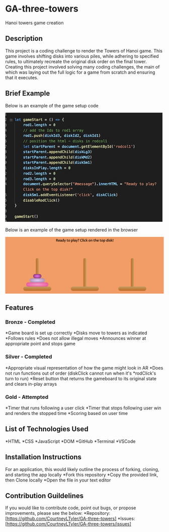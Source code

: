 # GA-three-towers
Hanoi towers game creation

## Description
This project is a coding challenge to render the Towers of Hanoi game.  This game involves shifting disks into various piles, while adhering to specified rules, to ultimately recreate the original disk order on the final tower.
Creating this project involved solving many coding challenges, the main of which was laying out the full logic for a game from scratch and ensuring that it executes.
## Brief Example
Below is an example of the game setup code


![snippet of gameboard setup code](codesnipsmall.png?raw=true)


Below is an example of the game setup rendered in the browser


![snippet of rendered gameboard](rendersnipsmall.png?raw=true)
## Features
### Bronze - Completed
*Game board is set up correctly
*Disks move to towers as indicated
*Follows rules
*Does not allow illegal moves
*Announces winner at appropriate point and stops game

### Silver - Completed
*Appropriate visual representation of how the game might look in AR
*Does not run functions out of order (diskClick cannot run when it's *rodClick's turn to run)
*Reset button that returns the gameboard to its original state and clears in-play arrays
### Gold - Attempted
*Timer that runs following a user click
*Timer that stops following user win and renders the stopped time
*Scoring based on user time

## List of Technologies Used
*HTML
*CSS
*JavaScript
*DOM
*GitHub
*Terminal
*VSCode
## Installation Instructions
For an application, this would likely outline the process of forking, cloning, and starting the app locally
*Fork this repository
*Copy the provided link, then Clone locally
*Open the file in your text editor
## Contribution Guildelines
If you would like to contribute code, point out bugs, or propose improvements, please see the below:
*Repository: [https://github.com/CourtneyLTyler/GA-three-towers]
*Issues: [https://github.com/CourtneyLTyler/GA-three-towers/issues]